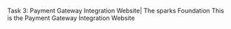 Task 3: Payment Gateway Integration Website| The sparks Foundation
This is the Payment Gateway Integration Website
